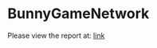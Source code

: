 # BunnyGameNetwork

Please view the report at: [link](https://github.com/jonbeibeibei/BunnyGameNetwork/blob/master/misc/50.003%20Game%20Report%20.pdf)
